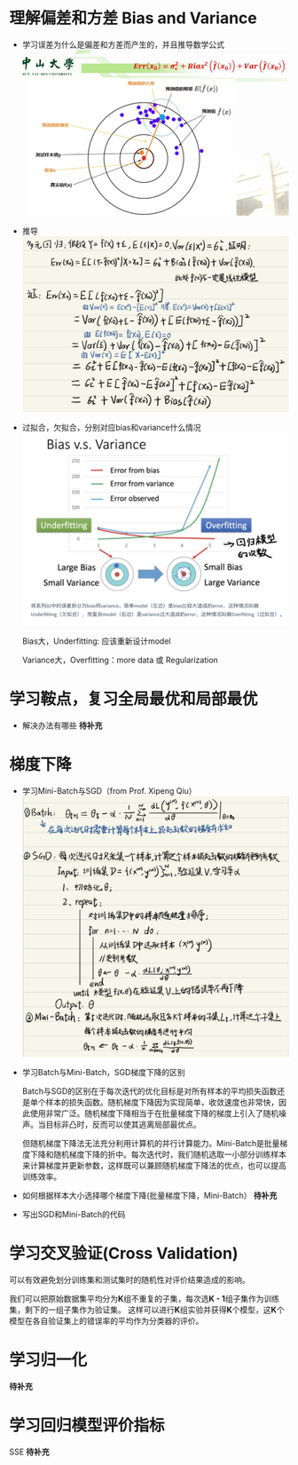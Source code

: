 # 理解偏差和方差 Bias and Variance
- 学习误差为什么是偏差和方差而产生的，并且推导数学公式
![image](https://github.com/keke1u/LeeML/blob/master/Bias_Variance.jpg?raw=true)
- 推导
![image](https://github.com/keke1u/LeeML/blob/master/Bias_Variance3.jpg?raw=true)

- 过拟合，欠拟合，分别对应bias和variance什么情况
![image](https://github.com/keke1u/LeeML/blob/master/Bias_Variance2.jpg?raw=true)

   Bias大，Underfitting: 应该重新设计model
   
   Variance大，Overfitting：more data 或 Regularization
# 学习鞍点，复习全局最优和局部最优
- 解决办法有哪些
   **待补充**
# 梯度下降
- 学习Mini-Batch与SGD（from Prof. Xipeng Qiu）
![image](https://github.com/keke1u/LeeML/blob/master/Batch_SGD_Mini-Batch.jpg?raw=true)
- 学习Batch与Mini-Batch，SGD梯度下降的区别

   Batch与SGD的区别在于每次迭代的优化目标是对所有样本的平均损失函数还是单个样本的损失函数。随机梯度下降因为实现简单，收敛速度也非常快，因此使用非常广泛。随机梯度下降相当于在批量梯度下降的梯度上引入了随机噪声。当目标非凸时，反而可以使其逃离局部最优点。
   
   但随机梯度下降法无法充分利用计算机的并行计算能力。Mini-Batch是批量梯度下降和随机梯度下降的折中。每次迭代时，我们随机选取一小部分训练样本来计算梯度并更新参数，这样既可以兼顾随机梯度下降法的优点，也可以提高训练效率。
   
- 如何根据样本大小选择哪个梯度下降(批量梯度下降，Mini-Batch）
   **待补充**
- 写出SGD和Mini-Batch的代码

# 学习交叉验证(Cross Validation)
   可以有效避免划分训练集和测试集时的随机性对评价结果造成的影响。
   
   我们可以把原始数据集平均分为**K**组不重复的子集，每次选**K - 1**组子集作为训练集，剩下的一组子集作为验证集。
   这样可以进行**K**组实验并获得**K**个模型，这**K**个模型在各自验证集上的错误率的平均作为分类器的评价。

# 学习归一化
   **待补充**

# 学习回归模型评价指标
SSE
   **待补充**
